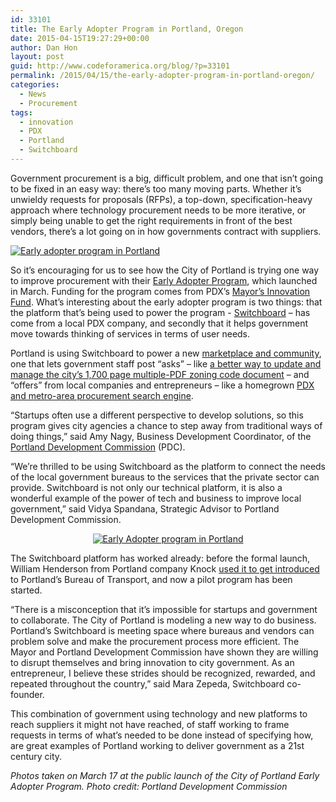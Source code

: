 ```yaml
---
id: 33101
title: The Early Adopter Program in Portland, Oregon
date: 2015-04-15T19:27:29+00:00
author: Dan Hon
layout: post
guid: http://www.codeforamerica.org/blog/?p=33101
permalink: /2015/04/15/the-early-adopter-program-in-portland-oregon/
categories:
  - News
  - Procurement
tags:
  - innovation
  - PDX
  - Portland
  - Switchboard
---
```

Government procurement is a big, difficult problem, and one that isn’t going to be fixed in an easy way: there’s too many moving parts. Whether it&#8217;s unwieldy requests for proposals (RFPs), a top-down, specification-heavy approach where technology procurement needs to be more iterative, or simply being unable to get the right requirements in front of the best vendors, there&#8217;s a lot going on in how governments contract with suppliers.

[<img class="aligncenter size-full wp-image-33113" src="http://www.codeforamerica.org/blog/wp-content/uploads/2015/04/pdx1.jpg" alt="Early adopter program in Portland" />](http://www.codeforamerica.org/blog/wp-content/uploads/2015/04/pdx1.jpg)

So it’s encouraging for us to see how the City of Portland is trying one way to improve procurement with their [Early Adopter Program](http://www.bizjournals.com/portland/blog/techflash/2015/03/pdc-taps-portland-startups-to-solve-city-bureau.html?page=all), which launched in March. Funding for the program comes from PDX&#8217;s [Mayor&#8217;s Innovation Fund](http://www.pdc.us/news-and-events/all-news/all-news-detail/14-03-26/Early_Adopter_Program_wins_mayor_s_innovation_dollars.aspx). What&#8217;s interesting about the early adopter program is two things: that the platform that&#8217;s being used to power the program - [Switchboard](http://switchboardhq.com) &#8211; has come from a local PDX company, and secondly that it helps government move towards thinking of services in terms of user needs.

Portland is using Switchboard to power a new [marketplace and community](https://portland.switchboardhq.com), one that lets government staff post &#8220;asks&#8221; &#8211; like [a better way to update and manage the city&#8217;s 1,700 page multiple-PDF zoning code document](https://portland.switchboardhq.com/posts/9507) &#8211; and &#8220;offers&#8221; from local companies and entrepreneurs &#8211; like a homegrown [PDX and metro-area procurement search engine](https://portland.switchboardhq.com/posts/9572).

“Startups often use a different perspective to develop solutions, so this program gives city agencies a chance to step away from traditional ways of doing things,” said Amy Nagy, Business Development Coordinator, of the [Portland Development Commission](http://www.pdc.us/welcome.aspx) (PDC).

&#8220;We&#8217;re thrilled to be using Switchboard as the platform to connect the needs of the local government bureaus to the services that the private sector can provide. Switchboard is not only our technical platform, it is also a wonderful example of the power of tech and business to improve local government,&#8221; said Vidya Spandana, Strategic Advisor to Portland Development Commission.

<p style="text-align: center;">
  <a href="http://www.codeforamerica.org/blog/wp-content/uploads/2015/04/pdx2.jpg"><img class="aligncenter size-full wp-image-33115" src="http://www.codeforamerica.org/blog/wp-content/uploads/2015/04/pdx2.jpg" alt="Early Adopter program in Portland" /></a>
</p>

The Switchboard platform has worked already: before the formal launch, William Henderson from Portland company Knock [used it to get introduced](https://portland.switchboardhq.com/posts/8595-connecting-with-someone-in-pdx-transportation-planning) to Portland&#8217;s Bureau of Transport, and now a pilot program has been started.

&#8220;There is a misconception that it&#8217;s impossible for startups and government to collaborate. The City of Portland is modeling a new way to do business. Portland&#8217;s Switchboard is meeting space where bureaus and vendors can problem solve and make the procurement process more efficient. The Mayor and Portland Development Commission have shown they are willing to disrupt themselves and bring innovation to city government. As an entrepreneur, I believe these strides should be recognized, rewarded, and repeated throughout the country,&#8221; said Mara Zepeda, Switchboard co-founder.

This combination of government using technology and new platforms to reach suppliers it might not have reached, of staff working to frame requests in terms of what&#8217;s needed to be done instead of specifying how, are great examples of Portland working to deliver government as a 21st century city.

_Photos taken on March 17 at the public launch of the City of Portland Early Adopter Program. Photo credit: Portland Development Commission_